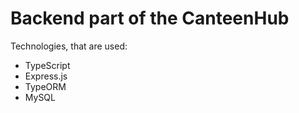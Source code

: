 # Backend part of the CanteenHub

Technologies, that are used:
- TypeScript
- Express.js
- TypeORM
- MySQL